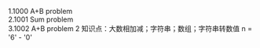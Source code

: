 1.1000 A+B problem<br>
2.1001 Sum problem<br> 
3.1002 A+B problem 2
		知识点：大数相加减；字符串；数组；字符串转数值 n = '6' - '0'
